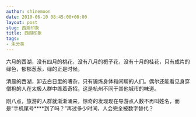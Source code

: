 ```yaml
---
author: shinemoon
date: 2010-06-10 08:45:00+00:00
layout: post
slug: 西湖印象
title: 西湖印象
tags:
- 未分类
---
```


六月的西湖，没有四月的桃花，没有八月的栀子花，没有十月的桂花，只有成片的绿色，郁郁葱葱，绿的正是时候。  
  
清晨的西湖，卸去白日里的嘈杂，只有锻炼身体和闲聊的人们。偶尔还能看见身穿僧袍的人在太极人群中练着奇招，这是杭州不同于其他城市的味道。  
  
刚八点，旅游的人群就渐渐涌来，惊奇的发现现在导游点人数不再叫姓名，而是“手机尾号****到了吗？”再过多少时间，人会完全被数字替代？
